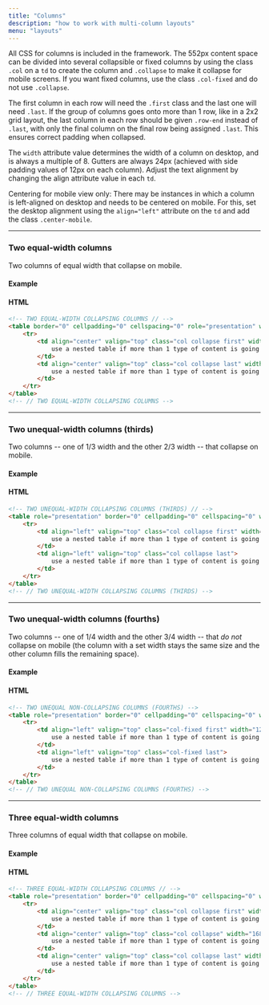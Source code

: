 ```yaml
---
title: "Columns"
description: "how to work with multi-column layouts"
menu: "layouts"
---
```


All CSS for columns is included in the framework. The 552px content space can be divided into several collapsible or fixed columns by using the class `.col` on a `td` to create the column and `.collapse` to make it collapse for mobile screens. If you want fixed columns, use the class `.col-fixed` and do not use `.collapse`.

The first column in each row will need the `.first` class and the last one will need `.last`. If the group of columns goes onto more than 1 row, like in a 2x2 grid layout, the last column in each row should be given `.row-end` instead of `.last`, with only the final column on the final row being assigned `.last`. This ensures correct padding when collapsed.

The `width` attribute value determines the width of a column on desktop, and is always a multiple of 8. Gutters are always 24px (achieved with side padding values of 12px on each column). Adjust the text alignment by changing the align attribute value in each `td`.

<div class="note">
Centering for mobile view only: There may be instances in which a column is left-aligned on desktop and needs to be centered on mobile. For this, set the desktop alignment using the <code>align="left"</code> attribute on the <code>td</code> and add the class <code>.center-mobile</code>.
</div>

---

### Two equal-width columns
Two columns of equal width that collapse on mobile.

#### Example
<div class="example">
	<two-column-module></two-column-module>
</div>

#### HTML
```html
<!-- TWO EQUAL-WIDTH COLLAPSING COLUMNS // -->
<table border="0" cellpadding="0" cellspacing="0" role="presentation" width="100%">
	<tr>
		<td align="center" valign="top" class="col collapse first" width="264">
			use a nested table if more than 1 type of content is going here
		</td>
		<td align="center" valign="top" class="col collapse last" width="264">
			use a nested table if more than 1 type of content is going here
		</td>
	</tr>
</table>
<!-- // TWO EQUAL-WIDTH COLLAPSING COLUMNS -->
```

---
### Two unequal-width columns (thirds)
Two columns -- one of 1/3 width and the other 2/3 width -- that collapse on mobile.

#### Example
<div class="example">
	<two-column-thirds></two-column-thirds>
</div>

#### HTML
```html
<!-- TWO UNEQUAL-WIDTH COLLAPSING COLUMNS (THIRDS) // -->
<table role="presentation" border="0" cellpadding="0" cellspacing="0" width="100%">
	<tr>
		<td align="left" valign="top" class="col collapse first" width="168">
			use a nested table if more than 1 type of content is going here
		</td>
		<td align="left" valign="top" class="col collapse last">
			use a nested table if more than 1 type of content is going here
		</td>
	</tr>
</table>
<!-- // TWO UNEQUAL-WIDTH COLLAPSING COLUMNS (THIRDS) -->
```

---
### Two unequal-width columns (fourths)
Two columns -- one of 1/4 width and the other 3/4 width -- that *do not* collapse on mobile (the column with a set width stays the same size and the other column fills the remaining space).

#### Example
<div class="example">
	<two-column-fourths></two-column-fourths>
</div>

#### HTML
```html
<!-- TWO UNEQUAL NON-COLLAPSING COLUMNS (FOURTHS) -->
<table role="presentation" border="0" cellpadding="0" cellspacing="0" width="100%">
	<tr>
		<td align="left" valign="top" class="col-fixed first" width="120">
			use a nested table if more than 1 type of content is going here
		</td>
		<td align="left" valign="top" class="col-fixed last">
			use a nested table if more than 1 type of content is going here
		</td>
	</tr>
</table>
<!-- // TWO UNEQUAL NON-COLLAPSING COLUMNS (FOURTHS) -->
```

---
### Three equal-width columns
Three columns of equal width that collapse on mobile.

#### Example
<div class="example">
	<three-column-module></three-column-module>
</div>

#### HTML
```html
<!-- THREE EQUAL-WIDTH COLLAPSING COLUMNS // -->
<table role="presentation" border="0" cellpadding="0" cellspacing="0" width="100%">
	<tr>
		<td align="center" valign="top" class="col collapse first" width="168">
			use a nested table if more than 1 type of content is going here
		</td>
		<td align="center" valign="top" class="col collapse" width="168">
			use a nested table if more than 1 type of content is going here
		</td>
		<td align="center" valign="top" class="col collapse last" width="168">
			use a nested table if more than 1 type of content is going here
		</td>
	</tr>
</table>
<!-- // THREE EQUAL-WIDTH COLLAPSING COLUMNS -->
```

<script>
class TwoColumnModule extends HTMLElement {
	get template() {
		let t = document.createElement("template");
		t.innerHTML = `
<head>
	<meta http-equiv="Content-Type" content="text/html; charset=UTF-8" />
	<meta name="viewport" content="width=device-width, initial-scale=1.0"/>
		 <style>
			 @import url( '/css/email/eds.css' )
		 </style>
</head>
<body>
	<center>
		<!-- BODY TABLE // -->
		<table border="0" cellpadding="0" cellspacing="0" role="presentation" height="100%" width="100%" id="body-table">
			<tr>
				<td align="center" valign="top" id="body-cell">
					<!-- MAIN TABLE // -->
					<table border="0" cellpadding="0" cellspacing="0" role="presentation" width="600" id="email-table">
						<tr>
							<td align="left" valign="top" width="100%" class="">
							<!-- EMAIL TABLE // -->
				<table border="0" cellpadding="0" cellspacing="0" role="presentation" width="600" id="email-table">
					<tr>
						<td align="center" valign="top" width="100%" class="card bg-white">

							<!-- TWO EQUAL-WIDTH COLLAPSING COLUMNS // -->
							<table border="0" cellpadding="0" cellspacing="0" role="presentation" width="100%">
								<tr>
									<td align="left" valign="top" class="col collapse first" width="264">

										<table role="presentation" border="0" cellpadding="0" cellspacing="0" width="100%">
											<tr>
												<td align="left" valign="top" width="100%" class="pb16">
													<a href="#" target="_blank"><img src="https://via.placeholder.com/528" width="264" alt=""></a>
												</td>
											</tr>
											<tr>
												<td align="left" valign="top" width="100%" class="h3">
													Gamp's Elemental Law
												</td>
											</tr>
											<tr>
												<td align="left" valign="top" width="100%" class="small">
													Room of Requirement Shrieking Shack. Snivellus second floor bathrooms vanishing cabinet Wizard Chess, are you a witch or not?
												</td>
											</tr>
										</table>

									</td>
									<td align="left" valign="top" class="col collapse last" width="264">

										<table role="presentation" border="0" cellpadding="0" cellspacing="0" width="100%">
											<tr>
												<td align="left" valign="top" width="100%" class="pb16">
													<a href="#" target="_blank"><img src="https://via.placeholder.com/528" width="264" alt=""></a>
												</td>
											</tr>
											<tr>
												<td align="left" valign="top" width="100%" class="h3">
													Gamp's Elemental Law
												</td>
											</tr>
											<tr>
												<td align="left" valign="top" width="100%" class="small">
													Room of Requirement Shrieking Shack. Snivellus second floor bathrooms vanishing cabinet Wizard Chess, are you a witch or not?
												</td>
											</tr>
										</table>

									</td>

								</tr>
							</table>
							<!-- // TWO EQUAL-WIDTH COLLAPSING COLUMNS -->
								</td>
							</tr>
					</table>
					<!-- // MAIN TABLE -->
				</td>
			</tr>
		</table>
		<!-- // BODY TABLE -->
	</center>
</body>
		`;
		return t;   
	}
	constructor() {
		super();
	}
	connectedCallback() {
		let clone = this.template.content.cloneNode(true);
		this.attachShadow({ mode: "open" });
		this.shadowRoot.appendChild(clone);
	}
} // end Class
customElements.define("two-column-module", TwoColumnModule);



class TwoColumnThirds extends HTMLElement {
	get template() {
		let t = document.createElement("template");
		t.innerHTML = `
<head>
	<meta http-equiv="Content-Type" content="text/html; charset=UTF-8" />
	<meta name="viewport" content="width=device-width, initial-scale=1.0"/>
		 <style>
			 @import url( '/css/email/eds.css' )
		 </style>
</head>
<body>
	<center>
		<!-- BODY TABLE // -->
		<table border="0" cellpadding="0" cellspacing="0" role="presentation" height="100%" width="100%" id="body-table">
			<tr>
				<td align="center" valign="top" id="body-cell">
					<!-- MAIN TABLE // -->
					<table border="0" cellpadding="0" cellspacing="0" role="presentation" width="600" id="email-table">
						<tr>
							<td align="left" valign="top" width="100%" class="">
							<!-- EMAIL TABLE // -->
				<table border="0" cellpadding="0" cellspacing="0" role="presentation" width="600" id="email-table">
					<tr>
						<td align="center" valign="top" width="100%" class="card bg-white">

						<!-- TWO UNEQUAL-WIDTH COLLAPSING COLUMNS (THIRDS) // -->
							<table role="presentation" border="0" cellpadding="0" cellspacing="0" width="100%">
								<tr>
									<td align="left" valign="top" class="col collapse first p center-mobile" width="168">
										<a href="#" target="_blank"><img src="https://via.placeholder.com/336" width="168" alt="" /></a>
									</td>
									<td align="left" valign="top" class="col collapse last p center-mobile">
										Pumpkin juice Trevor wave your wand out glass orbs, a Grim knitted hats. Bred in captivity fell through the veil, quaffle blue flame ickle diddykins Aragog. Yer a wizard, Harry Doxycide the woes of Mrs. Weasley Goblet of Fire.
									</td>
								</tr>
							</table>
							<!-- // TWO UNEQUAL-WIDTH COLLAPSING COLUMNS (THIRDS) -->
								</td>
							</tr>
					</table>
					<!-- // MAIN TABLE -->
				</td>
			</tr>
		</table>
		<!-- // BODY TABLE -->
	</center>
</body>
		`;
		return t;   
	}
	constructor() {
		super();
	}
	connectedCallback() {
		let clone = this.template.content.cloneNode(true);
		this.attachShadow({ mode: "open" });
		this.shadowRoot.appendChild(clone);
	}
} // end Class
customElements.define("two-column-thirds", TwoColumnThirds);


class TwoColumnFourths extends HTMLElement {
	get template() {
		let t = document.createElement("template");
		t.innerHTML = `
<head>
	<meta http-equiv="Content-Type" content="text/html; charset=UTF-8" />
	<meta name="viewport" content="width=device-width, initial-scale=1.0"/>
		 <style>
			 @import url( '/css/email/eds.css' )
		 </style>
</head>
<body>
	<center>
		<!-- BODY TABLE // -->
		<table border="0" cellpadding="0" cellspacing="0" role="presentation" height="100%" width="100%" id="body-table">
			<tr>
				<td align="center" valign="top" id="body-cell">
					<!-- MAIN TABLE // -->
					<table border="0" cellpadding="0" cellspacing="0" role="presentation" width="600" id="email-table">
						<tr>
							<td align="left" valign="top" width="100%" class="">
							<!-- EMAIL TABLE // -->
				<table border="0" cellpadding="0" cellspacing="0" role="presentation" width="600" id="email-table">
					<tr>
						<td align="center" valign="top" width="100%" class="card bg-white">

						<!-- TWO UNEQUAL NON-COLLAPSING COLUMNS (FOURTHS) -->
								<table role="presentation" border="0" cellpadding="0" cellspacing="0" width="100%">
									<tr>
										<td align="left" valign="top" class="col-fixed first p" width="120">
											<a href="#" target="_blank"><img src="https://via.placeholder.com/240" width="120" alt="" /></a>
										</td>
										<td align="left" valign="top" class="col-fixed last p">
											Stan Shunpike doe patronus, suck his soul Muggle Born large order of drills the trace. Slytherin's Heir mewing kittens Remus Lupin.
										</td>
									</tr>
								</table>
								<!-- // TWO UNEQUAL NON-COLLAPSING COLUMNS (FOURTHS) -->
								</td>
							</tr>
					</table>
					<!-- // MAIN TABLE -->
				</td>
			</tr>
		</table>
		<!-- // BODY TABLE -->
	</center>
</body>
		`;
		return t;   
	}
	constructor() {
		super();
	}
	connectedCallback() {
		let clone = this.template.content.cloneNode(true);
		this.attachShadow({ mode: "open" });
		this.shadowRoot.appendChild(clone);
	}
} // end Class
customElements.define("two-column-fourths", TwoColumnFourths);


class ThreeColumnModule extends HTMLElement {
	get template() {
		let t = document.createElement("template");
		t.innerHTML = `
<head>
	<meta http-equiv="Content-Type" content="text/html; charset=UTF-8" />
	<meta name="viewport" content="width=device-width, initial-scale=1.0"/>
		 <style>
			 @import url( '/css/email/eds.css' )
		 </style>
</head>
<body>
	<center>
		<!-- BODY TABLE // -->
		<table border="0" cellpadding="0" cellspacing="0" role="presentation" height="100%" width="100%" id="body-table">
			<tr>
				<td align="center" valign="top" id="body-cell">
					<!-- MAIN TABLE // -->
					<table border="0" cellpadding="0" cellspacing="0" role="presentation" width="600" id="email-table">
						<tr>
							<td align="left" valign="top" width="100%" class="">
							<!-- EMAIL TABLE // -->
				<table border="0" cellpadding="0" cellspacing="0" role="presentation" width="600" id="email-table">
					<tr>
						<td align="center" valign="top" width="100%" class="card bg-white">

						<!-- THREE EQUAL-WIDTH COLLAPSING COLUMNS // -->
								<table role="presentation" border="0" cellpadding="0" cellspacing="0" width="100%">
									<tr>
										<td align="center" valign="top" class="col collapse first" width="168">

											<table role="presentation" border="0" cellpadding="0" cellspacing="0" width="100%">
												<tr>
													<td align="center" valign="top" width="100%" class="pb8">
														<img src="https://media.mcclatchy.com/email-assets/global/icons/bolt-dark-unicon.png" width="40" alt="bolt icon">
													</td>
												</tr>
												<tr>
													<td align="center" valign="top" width="100%" class="p">
														Nearly-Headless Nick now string them together.
													</td>
												</tr>
											</table>

										</td>
										<td align="center" valign="top" class="col collapse" width="168">

											<table role="presentation" border="0" cellpadding="0" cellspacing="0" width="100%">
												<tr>
													<td align="center" valign="top" width="100%" class="pb8">
														<img src="https://media.mcclatchy.com/email-assets/global/icons/bolt-dark-unicon.png" width="40" alt="bolt icon">
													</td>
												</tr>
												<tr>
													<td align="center" valign="top" width="100%" class="p">
														Flying cars golden locket vanishing cabinet
													</td>
												</tr>
											</table>

										</td>
										<td align="center" valign="top" class="col collapse last" width="168">

											<table role="presentation" border="0" cellpadding="0" cellspacing="0" width="100%">
												<tr>
													<td align="center" valign="top" width="100%" class="pb8">
														<img src="https://media.mcclatchy.com/email-assets/global/icons/bolt-dark-unicon.png" width="40" alt="bolt icon">
													</td>
												</tr>
												<tr>
													<td align="center" valign="top" width="100%" class="p">
														Poltergeist sticking charm, umbrella stand.
													</td>
												</tr>
											</table>

										</td>

									</tr>
								</table>
								<!-- // THREE EQUAL-WIDTH COLLAPSING COLUMNS -->
								</td>
							</tr>
					</table>
					<!-- // MAIN TABLE -->
				</td>
			</tr>
		</table>
		<!-- // BODY TABLE -->
	</center>
</body>
		`;
		return t;   
	}
	constructor() {
		super();
	}
	connectedCallback() {
		let clone = this.template.content.cloneNode(true);
		this.attachShadow({ mode: "open" });
		this.shadowRoot.appendChild(clone);
	}
} // end Class
customElements.define("three-column-module", ThreeColumnModule);
</script>
